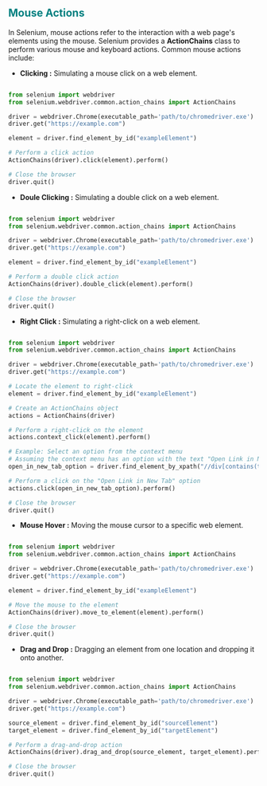 


## <span style="color:teal;">**Mouse Actions** 

In Selenium, mouse actions refer to the interaction with a web page's elements using the mouse. Selenium provides a **ActionChains** class to perform various mouse and keyboard actions. Common mouse actions include:

* **Clicking :** Simulating a mouse click on a web element.
```python

from selenium import webdriver
from selenium.webdriver.common.action_chains import ActionChains

driver = webdriver.Chrome(executable_path='path/to/chromedriver.exe')
driver.get("https://example.com")

element = driver.find_element_by_id("exampleElement")

# Perform a click action
ActionChains(driver).click(element).perform()

# Close the browser
driver.quit()

```

* **Doule Clicking :** Simulating a double click on a web element.
```python

from selenium import webdriver
from selenium.webdriver.common.action_chains import ActionChains

driver = webdriver.Chrome(executable_path='path/to/chromedriver.exe')
driver.get("https://example.com")

element = driver.find_element_by_id("exampleElement")

# Perform a double click action
ActionChains(driver).double_click(element).perform()

# Close the browser
driver.quit()

```

* **Right Click :** Simulating a right-click on a web element.

```python

from selenium import webdriver
from selenium.webdriver.common.action_chains import ActionChains

driver = webdriver.Chrome(executable_path='path/to/chromedriver.exe')
driver.get("https://example.com")

# Locate the element to right-click
element = driver.find_element_by_id("exampleElement")

# Create an ActionChains object
actions = ActionChains(driver)

# Perform a right-click on the element
actions.context_click(element).perform()

# Example: Select an option from the context menu
# Assuming the context menu has an option with the text "Open Link in New Tab"
open_in_new_tab_option = driver.find_element_by_xpath("//div[contains(text(), 'Open Link in New Tab')]")

# Perform a click on the "Open Link in New Tab" option
actions.click(open_in_new_tab_option).perform()

# Close the browser
driver.quit()

```

* **Mouse Hover :** Moving the mouse cursor to a specific web element.

```python

from selenium import webdriver
from selenium.webdriver.common.action_chains import ActionChains

driver = webdriver.Chrome(executable_path='path/to/chromedriver.exe')
driver.get("https://example.com")

element = driver.find_element_by_id("exampleElement")

# Move the mouse to the element
ActionChains(driver).move_to_element(element).perform()

# Close the browser
driver.quit()

```

* **Drag and Drop :** Dragging an element from one location and dropping it onto another.

```python

from selenium import webdriver
from selenium.webdriver.common.action_chains import ActionChains

driver = webdriver.Chrome(executable_path='path/to/chromedriver.exe')
driver.get("https://example.com")

source_element = driver.find_element_by_id("sourceElement")
target_element = driver.find_element_by_id("targetElement")

# Perform a drag-and-drop action
ActionChains(driver).drag_and_drop(source_element, target_element).perform()

# Close the browser
driver.quit()

```
